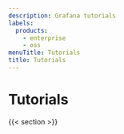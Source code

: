 ```yaml
---
description: Grafana tutorials
labels:
  products:
    - enterprise
    - oss
menuTitle: Tutorials
title: Tutorials
---
```


# Tutorials

{{< section >}}
